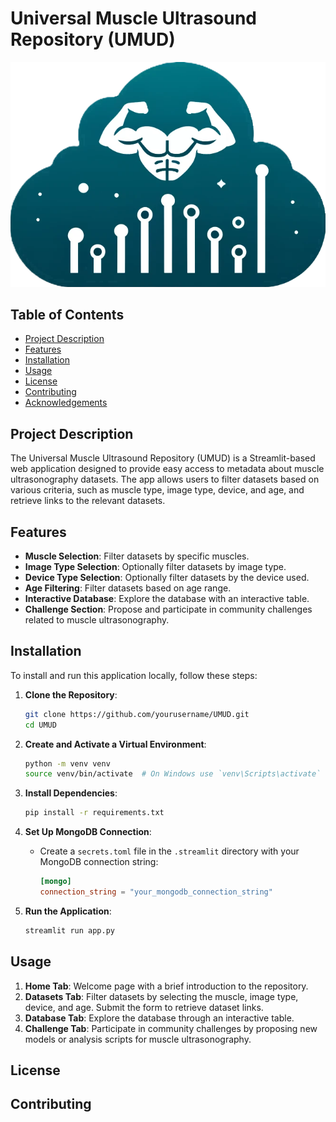 # Universal Muscle Ultrasound Repository (UMUD)

![UMUD Logo](webapp/webapp_files/logo.png)

## Table of Contents
- [Project Description](#project-description)
- [Features](#features)
- [Installation](#installation)
- [Usage](#usage)
- [License](#license)
- [Contributing](#contributing)
- [Acknowledgements](#acknowledgements)

## Project Description

The Universal Muscle Ultrasound Repository (UMUD) is a Streamlit-based web application designed to provide easy access to metadata about muscle ultrasonography datasets. The app allows users to filter datasets based on various criteria, such as muscle type, image type, device, and age, and retrieve links to the relevant datasets.

## Features

- **Muscle Selection**: Filter datasets by specific muscles.
- **Image Type Selection**: Optionally filter datasets by image type.
- **Device Type Selection**: Optionally filter datasets by the device used.
- **Age Filtering**: Filter datasets based on age range.
- **Interactive Database**: Explore the database with an interactive table.
- **Challenge Section**: Propose and participate in community challenges related to muscle ultrasonography.

## Installation

To install and run this application locally, follow these steps:

1. **Clone the Repository**:
    ```bash
    git clone https://github.com/yourusername/UMUD.git
    cd UMUD
    ```

2. **Create and Activate a Virtual Environment**:
    ```bash
    python -m venv venv
    source venv/bin/activate  # On Windows use `venv\Scripts\activate`
    ```

3. **Install Dependencies**:
    ```bash
    pip install -r requirements.txt
    ```

4. **Set Up MongoDB Connection**:
    - Create a `secrets.toml` file in the `.streamlit` directory with your MongoDB connection string:
      ```toml
      [mongo]
      connection_string = "your_mongodb_connection_string"
      ```

5. **Run the Application**:
    ```bash
    streamlit run app.py
    ```

## Usage

1. **Home Tab**: Welcome page with a brief introduction to the repository.
2. **Datasets Tab**: Filter datasets by selecting the muscle, image type, device, and age. Submit the form to retrieve dataset links.
3. **Database Tab**: Explore the database through an interactive table.
4. **Challenge Tab**: Participate in community challenges by proposing new models or analysis scripts for muscle ultrasonography.

## License


## Contributing

